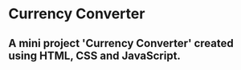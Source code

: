 # Currency Converter
## A mini project 'Currency Converter' created using HTML, CSS and JavaScript.
